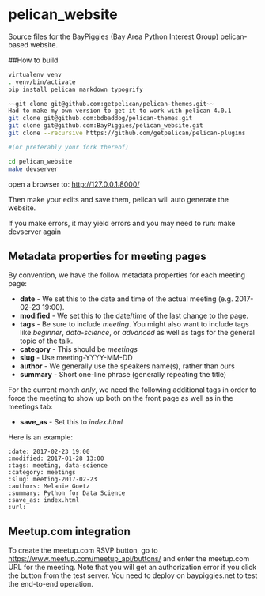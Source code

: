 # pelican_website
Source files for the BayPiggies (Bay Area Python Interest Group)
pelican-based website.

##How to build
```bash
virtualenv venv
. venv/bin/activate
pip install pelican markdown typogrify

~~git clone git@github.com:getpelican/pelican-themes.git~~
Had to make my own version to get it to work with pelican 4.0.1
git clone git@github.com:bdbaddog/pelican-themes.git
git clone git@github.com:BayPiggies/pelican_website.git
git clone --recursive https://github.com/getpelican/pelican-plugins

#(or preferably your fork thereof)

cd pelican_website
make devserver
```

open a browser to: http://127.0.0.1:8000/

Then make your edits and save them, pelican will auto generate the website.

If you make errors, it may yield errors and you may need to run:
make devserver again

## Metadata properties for meeting pages
By convention, we have the follow metadata properties for each meeting page:

* **date** - We set this to the date and time of the actual meeting (e.g. 2017-02-23 19:00).
* **modified** - We set this to the date/time of the last change to the page.
* **tags** - Be sure to include *meeting*. You might also want to include tags like *beginner*, *data-science*, or *advanced* as well as tags for the general topic of the talk.
* **category** - This should be *meetings*
* **slug** - Use meeting-YYYY-MM-DD
* **author** - We generally use the speakers name(s), rather than ours
* **summary** - Short one-line phrase (generally repeating the title)

For the current month *only*, we need the following additional tags in
order to force the meeting to show up both on the front page as well as
in the meetings tab:

* **save_as** - Set this to *index.html*

Here is an example:

~~~~
:date: 2017-02-23 19:00
:modified: 2017-01-28 13:00
:tags: meeting, data-science
:category: meetings
:slug: meeting-2017-02-23
:authors: Melanie Goetz
:summary: Python for Data Science
:save_as: index.html
:url:
~~~~
## Meetup.com integration
To create the meetup.com RSVP button, go to https://www.meetup.com/meetup_api/buttons/
and enter the meetup.com URL for the meeting. Note that you will get an authorization
error if you click the button from the test server. You need to deploy on
baypiggies.net to test the end-to-end operation.

